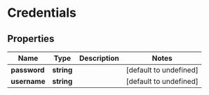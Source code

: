 # Credentials

## Properties
| Name | Type | Description | Notes |
| ------------ | ------------- | ------------- | ------------- |
| **password** | **string** |  | [default to undefined] |
| **username** | **string** |  | [default to undefined] |


